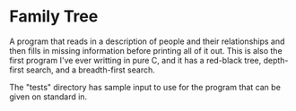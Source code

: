 # Family Tree
A program that reads in a description of people and their relationships and then fills in missing information before printing all of it out. This is also the first program I've ever writting in pure C, and it has a red-black tree, depth-first search, and a breadth-first search.

The "tests" directory has sample input to use for the program that can be given on standard in.
